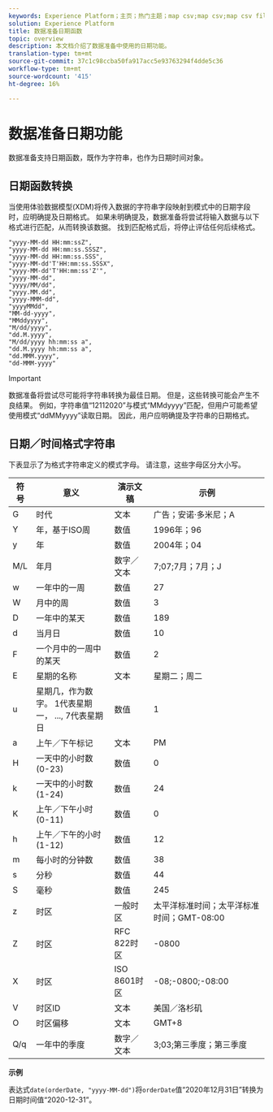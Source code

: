 ```yaml
---
keywords: Experience Platform；主页；热门主题；map csv;map csv;map csv file;map csv文件到xdm;map csv到xdm;ui指南；mapper;mapping;date函数；日期；
solution: Experience Platform
title: 数据准备日期函数
topic: overview
description: 本文档介绍了数据准备中使用的日期功能。
translation-type: tm+mt
source-git-commit: 37c1c98ccba50fa917acc5e93763294f4dde5c36
workflow-type: tm+mt
source-wordcount: '415'
ht-degree: 16%

---
```



# 数据准备日期功能

数据准备支持日期函数，既作为字符串，也作为日期时间对象。

## 日期函数转换

当使用体验数据模型(XDM)将传入数据的字符串字段映射到模式中的日期字段时，应明确提及日期格式。 如果未明确提及，数据准备将尝试将输入数据与以下格式进行匹配，从而转换该数据。 找到匹配格式后，将停止评估任何后续格式。

```console
"yyyy-MM-dd HH:mm:ssZ",
"yyyy-MM-dd HH:mm:ss.SSSZ",
"yyyy-MM-dd HH:mm:ss.SSS",
"yyyy-MM-dd'T'HH:mm:ss.SSSX",
"yyyy-MM-dd'T'HH:mm:ss'Z'",
"yyyy-MM-dd",
"yyyy/MM/dd",
"yyyy.MM.dd",
"yyyy-MMM-dd",
"yyyyMMdd",
"MM-dd-yyyy",
"MMddyyyy",
"M/dd/yyyy",
"dd.M.yyyy",
"M/dd/yyyy hh:mm:ss a",
"dd.M.yyyy hh:mm:ss a",
"dd.MMM.yyyy",
"dd-MMM-yyyy"
```

>[!IMPORTANT]
>
> 数据准备将尝试尽可能将字符串转换为最佳日期。 但是，这些转换可能会产生不良结果。 例如，字符串值“12112020”与模式“MMdyyyy”匹配，但用户可能希望使用模式“ddMMyyyy”读取日期。 因此，用户应明确提及字符串的日期格式。

## 日期／时间格式字符串

下表显示了为格式字符串定义的模式字母。 请注意，这些字母区分大小写。

| 符号 | 意义 | 演示文稿 | 示例 |
| ------ | ------- | ------------ | ------- |
| G | 时代 | 文本 | 广告；安诺·多米尼；A |
| Y | 年，基于ISO周 | 数值 | 1996年；96 |
| y | 年 | 数值 | 2004年；04 |
| M/L | 年月 | 数字／文本 | 7;07;7月；7月；J |
| w | 一年中的一周 | 数值 | 27 |
| W | 月中的周 | 数值 | 3 |
| D | 一年中的某天 | 数值 | 189 |
| d | 当月日 | 数值 | 10 |
| F | 一个月中的一周中的某天 | 数值 | 2 |
| E | 星期的名称 | 文本 | 星期二；周二 |
| u | 星期几，作为数字。 1代表星期一， ..., 7代表星期日 | 数值 | 1 |
| a | 上午／下午标记 | 文本 | PM |
| H | 一天中的小时数(0-23) | 数值 | 0 |
| k | 一天中的小时数(1-24) | 数值 | 24 |
| K | 上午／下午小时(0-11) | 数值 | 0 |
| h | 上午／下午的小时(1-12) | 数值 | 12 |
| m | 每小时的分钟数 | 数值 | 38 |
| s | 分秒 | 数值 | 44 |
| S | 毫秒 | 数值 | 245 |
| z | 时区 | 一般时区 | 太平洋标准时间；太平洋标准时间；GMT-08:00 |
| Z | 时区 | RFC 822时区 | -0800 |
| X | 时区 | ISO 8601时区 | -08;-0800;-08:00 |
| V | 时区ID | 文本 | 美国／洛杉矶 |
| O | 时区偏移 | 文本 | GMT+8 |
| Q/q | 一年中的季度 | 数字／文本 | 3;03;第三季度；第三季度 |

**示例**

表达式`date(orderDate, "yyyy-MM-dd")`将`orderDate`值“2020年12月31日”转换为日期时间值“2020-12-31”。